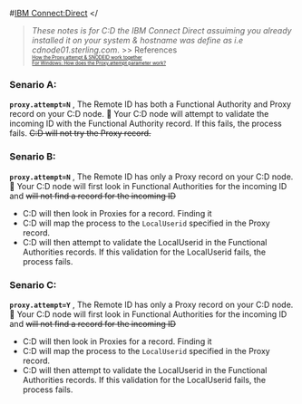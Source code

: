 #[IBM Connect:Direct](https://www.ibm.com/docs/en/connect-direct/6.1.0?topic=connectdirect-v610-pdfs) </

   > _These notes is for C:D the IBM Connect Direct assuiming you already installed it on your system & hostname was define as i.e cdnode01.sterling.com_.
    >> References <br>
    <span style="font-size: 10px;">
    <sub> 
    [How the Proxy.attempt & SNODEID work together](https://www.ibm.com/support/pages/connectdirect-unix-how-proxyattempt-and-snodeid-parameters-work-together) </sub > <br>
    <sub> [For Windows: How does the Proxy.attempt parameter work?](https://www.ibm.com/support/pages/connectdirect-windows-how-does-proxyattempt-parameter-work-0)</sub>
    </span>
### Senario A: 
**`proxy.attempt=N`**
, The Remote ID has both a Functional Authority and Proxy record on your C:D node. 
🔗 Your C:D node will attempt to validate the incoming ID with the Functional Authority record. If this fails, the process fails. ~~C:D will not try the Proxy record.~~ 

### Senario B: 
**`proxy.attempt=N`**
, The Remote ID has only a Proxy record on your C:D node. 
🔗 Your C:D node will first look in Functional Authorities for the incoming ID and ~~will not find a record for the incoming ID~~
- C:D will then look in Proxies for a record. Finding it
- C:D will map the process to the `LocalUserid` specified in the Proxy record.
- C:D will then attempt to validate the LocalUserid in the Functional Authorities records. If this validation for the LocalUserid fails, the process fails.

### Senario C: 
**`proxy.attempt=Y`**
, The Remote ID has only a Proxy record on your C:D node.
🔗 Your C:D node will first look in Functional Authorities for the incoming ID and ~~will not find a record for the incoming ID~~
- C:D will then look in Proxies for a record. Finding it
- C:D will map the process to the `LocalUserid` specified in the Proxy record.
- C:D will then attempt to validate the LocalUserid in the Functional Authorities records. If this validation for the LocalUserid fails, the process fails.